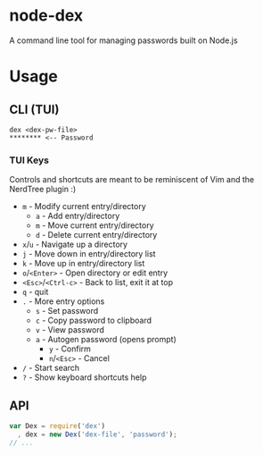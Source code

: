node-dex
========

A command line tool for managing passwords built on Node.js

# Usage

## CLI (TUI)

```shell
dex <dex-pw-file>
******** <-- Password
```

### TUI Keys

Controls and shortcuts are meant to be reminiscent of Vim and the NerdTree
plugin :)

- `m` - Modify current entry/directory
  - `a` - Add entry/directory
  - `m` - Move current entry/directory
  - `d` - Delete current entry/directory
- `x`/`u` - Navigate up a directory
- `j` - Move down in entry/directory list
- `k` - Move up in entry/directory list 
- `o`/`<Enter>` - Open directory or edit entry
- `<Esc>`/`<Ctrl-c>` - Back to list, exit it at top
- `q` - quit
- `.` - More entry options
  - `s` - Set password
  - `c` - Copy password to clipboard
  - `v` - View password
  - `a` - Autogen password (opens prompt)
    - `y` - Confirm
    - `n`/`<Esc>` - Cancel
- `/` - Start search
- `?` - Show keyboard shortcuts help

## API

```javascript
var Dex = require('dex')
  , dex = new Dex('dex-file', 'password');
// ...
```
